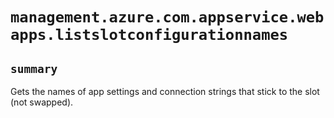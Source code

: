 # `management.azure.com.appservice.webapps.listslotconfigurationnames`

## `summary`
Gets the names of app settings and connection strings that stick to the slot (not swapped).


